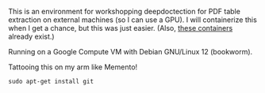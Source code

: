 This is an environment for workshopping deepdoctection for PDF table extraction on external machines (so I can use a GPU). I will containerize this when I get a chance, but this was just easier. (Also, <a href="https://github.com/deepdoctection/deepdoctection/tree/master/docker">these containers</a> already exist.)

Running on a Google Compute VM with Debian GNU/Linux 12 (bookworm).

Tattooing this on my arm like Memento!

`sudo apt-get install git`